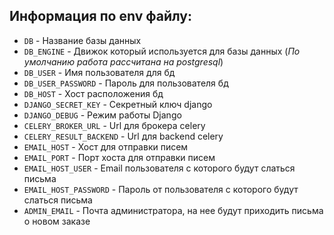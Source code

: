 ## Информация по env файлу:

- `DB` - Название базы данных
- `DB_ENGINE` - Движок который используется для базы данных (*По умолчанию работа рассчитана на postgresql*)
- `DB_USER` - Имя пользователя для бд
- `DB_USER_PASSWORD` - Пароль для пользователя бд
- `DB_HOST` - Хост расположения бд
- `DJANGO_SECRET_KEY` - Секретный ключ django
- `DJANGO_DEBUG` - Режим работы Django
- `CELERY_BROKER_URL` - Url для брокера celery
- `CELERY_RESULT_BACKEND` - Url для backend celery
- `EMAIL_HOST` - Хост для отправки писем
- `EMAIL_PORT` - Порт хоста для отправки писем
- `EMAIL_HOST_USER` - Email пользователя с которого будут слаться письма
- `EMAIL_HOST_PASSWORD` - Пароль от пользователя с которого будут слаться письма
- `ADMIN_EMAIL` - Почта администратора, на нее будут приходить письма о новом заказе

